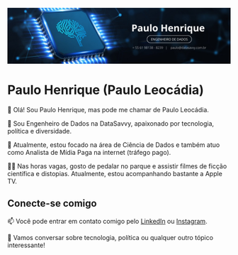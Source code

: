 ![A imagem mostra um banner com o Nome Paulo Henrique logo abaixo um retangulo com a escrita Engenheiro de dados, na linha de baixo contato por email e telefone,+55619813888239 e contato@pauloleocadia.com.br na lateral da esquerda tem um micropossessador e seus ciricuitos criam um efeito na imagem](img/1689820650751.jpeg "Banner de descrição Paulo Leocádia")



# Paulo Henrique (Paulo Leocádia)

👋 Olá! Sou Paulo Henrique, mas pode me chamar de Paulo Leocádia.

🚀 Sou Engenheiro de Dados na DataSavvy, apaixonado por tecnologia, política e diversidade.

💼 Atualmente, estou focado na área de Ciência de Dados e também atuo como Analista de Mídia Paga na internet (tráfego pago).

🚴‍♂️ Nas horas vagas, gosto de pedalar no parque e assistir filmes de ficção científica e distopias. Atualmente, estou acompanhando bastante a Apple TV.

## Conecte-se comigo

📫 Você pode entrar em contato comigo pelo [LinkedIn](https://www.linkedin.com/in/pauloleocadia/) ou [Instagram](https://www.instagram.com/pauloleocadia/).

🎯 Vamos conversar sobre tecnologia, política ou qualquer outro tópico interessante!
